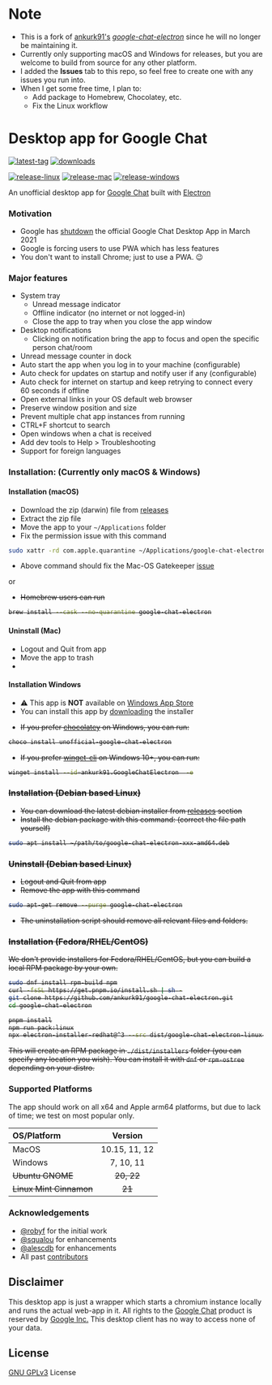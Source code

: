 # Note

* This is a fork of [ankurk91's](https://github.com/ankurk91) [*google-chat-electron*](https://github.com/ankurk91/google-chat-electron) since he will no longer be maintaining it.
* Currently only supporting macOS and Windows for releases, but you are welcome to build from source for any other platform.
* I added the **Issues** tab to this repo, so feel free to create one with any issues you run into.
* When I get some free time, I plan to:
  * Add package to Homebrew, Chocolatey, etc.
  * Fix the Linux workflow

# Desktop app for Google Chat

[![latest-tag](https://badgen.net/github/release/rstewa35/google-chat-electron)](https://github.com/rstewa35/google-chat-electron/releases)
[![downloads](https://img.shields.io/github/downloads/rstewa35/google-chat-electron/total?cacheSeconds=3600)](https://somsubhra.github.io/github-release-stats/?username=rstewa35&repository=google-chat-electron&page=1&per_page=30)
<!-- [![homebrew](https://badgen.net/homebrew/cask/dy/google-chat-electron)](https://formulae.brew.sh/cask/google-chat-electron) -->
<!-- [![chocolatey](https://img.shields.io/chocolatey/dt/unofficial-Google-Chat-Electron?color=blue&label=chocolatey)](https://community.chocolatey.org/packages/unofficial-Google-Chat-Electron) -->
[![release-linux](https://github.com/ankurk91/google-chat-electron/actions/workflows/release-linux.yml/badge.svg)](https://github.com/ankurk91/google-chat-electron/actions/workflows/release-linux.yml)
[![release-mac](https://github.com/ankurk91/google-chat-electron/actions/workflows/release-mac.yml/badge.svg)](https://github.com/ankurk91/google-chat-electron/actions/workflows/release-mac.yml)
[![release-windows](https://github.com/ankurk91/google-chat-electron/actions/workflows/release-windows.yml/badge.svg)](https://github.com/ankurk91/google-chat-electron/actions/workflows/release-windows.yml)

An unofficial desktop app for [Google Chat](http://chat.google.com) built with [Electron](https://www.electronjs.org)

### Motivation

* Google has [shutdown](https://support.google.com/chat/answer/10194711) the official Google Chat Desktop App in March
  2021
* Google is forcing users to use PWA which has less features
* You don't want to install Chrome; just to use a PWA. :wink:

### Major features

* System tray
    - Unread message indicator
    - Offline indicator (no internet or not logged-in)
    - Close the app to tray when you close the app window
* Desktop notifications
    - Clicking on notification bring the app to focus and open the specific person chat/room
* Unread message counter in dock
* Auto start the app when you log in to your machine (configurable)
* Auto check for updates on startup and notify user if any (configurable)
* Auto check for internet on startup and keep retrying to connect every 60 seconds if offline
* Open external links in your OS default web browser
* Preserve window position and size
* Prevent multiple chat app instances from running
* CTRL+F shortcut to search
* Open windows when a chat is received
* Add dev tools to Help > Troubleshooting
* Support for foreign languages

### Installation: (Currently only macOS & Windows)

#### Installation (macOS)

* Download the zip (darwin) file from [releases](https://github.com/ankurk91/google-chat-electron/releases/latest)
* Extract the zip file
* Move the app to your `~/Applications` folder
* Fix the permission issue with this command

```bash
sudo xattr -rd com.apple.quarantine ~/Applications/google-chat-electron.app
```

* Above command should fix the Mac-OS Gatekeeper [issue](https://apple.stackexchange.com/questions/262355/)

or

<del>

* Homebrew users can run

```bash
brew install --cask --no-quarantine google-chat-electron
```

</del>

#### Uninstall (Mac)

* Logout and Quit from app
* Move the app to trash
* 
#### Installation Windows

* :warning: This app is **NOT** available
  on [Windows App Store](https://apps.microsoft.com/store/detail/gchat-for-desktop/9MZXBPL66066)
* You can install this app by [downloading](https://github.com/ankurk91/google-chat-electron/releases/latest) the
  installer

<del>

* If you prefer [chocolatey](https://chocolatey.org/) on Windows, you can run:

```powershell
choco install unofficial-google-chat-electron
```

* If you prefer [winget-cli](https://github.com/microsoft/winget-cli) on Windows 10+, you can run:

```bash
winget install --id=ankurk91.GoogleChatElectron  -e
```

### Installation (Debian based Linux)

* You can download the latest debian installer from
  [releases](https://github.com/ankurk91/google-chat-electron/releases/latest) section
* Install the debian package with this command: (correct the file path yourself)

```bash
sudo apt install ~/path/to/google-chat-electron-xxx-amd64.deb
```

### Uninstall (Debian based Linux)

* Logout and Quit from app
* Remove the app with this command

```bash
sudo apt-get remove --purge google-chat-electron
```

* The uninstallation script should remove all relevant files and folders.

### Installation (Fedora/RHEL/CentOS)

We don't provide installers for Fedora/RHEL/CentOS, but you can build a local RPM package by your own.

```bash
sudo dnf install rpm-build npm
curl -fsSL https://get.pnpm.io/install.sh | sh -
git clone https://github.com/ankurk91/google-chat-electron.git
cd google-chat-electron

pnpm install
npm run pack:linux
npx electron-installer-redhat@^3 --src dist/google-chat-electron-linux-x64 --dest dist/installers/ --arch x86_64
```

This will create an RPM package in `./dist/installers` folder (you can specify any location you wish).
You can install it with `dnf` or `rpm-ostree` depending on your distro.

</del>

### Supported Platforms

The app should work on all x64 and Apple arm64 platforms, but due to lack of time; we test on most popular only.

| OS/Platform             |    Version    |
|:------------------------|:-------------:|
| MacOS                   | 10.15, 11, 12 |
| Windows                 |   7, 10, 11   |
| ~~Ubuntu GNOME~~        |  ~~20, 22~~   |
| ~~Linux Mint Cinnamon~~ |    ~~21~~     |

### Acknowledgements

* [@robyf](https://github.com/robyf/google-chat-linux) for the initial work
* [@squalou](https://github.com/squalou/google-chat-linux) for enhancements
* [@alescdb](https://github.com/alescdb/google-chat-electron) for enhancements
* All past [contributors](https://github.com/ankurk91/google-chat-electron/graphs/contributors)

## Disclaimer

This desktop app is just a wrapper which starts a chromium instance locally and runs the actual web-app in it. All
rights to the [Google Chat](https://chat.google.com/) product is reserved by
[Google Inc.](https://en.wikipedia.org/wiki/Google)
This desktop client has no way to access none of your data.

## License

[GNU GPLv3](LICENSE.txt) License

